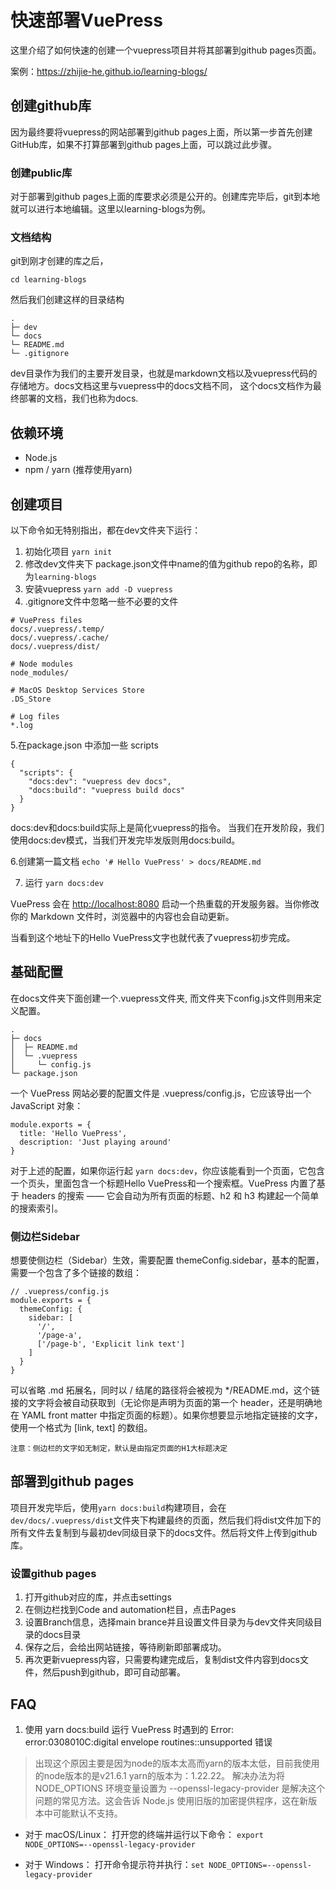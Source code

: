 # 快速部署VuePress
这里介绍了如何快速的创建一个vuepress项目并将其部署到github pages页面。

案例：<https://zhijie-he.github.io/learning-blogs/>

## 创建github库
因为最终要将vuepress的网站部署到github pages上面，所以第一步首先创建GitHub库，如果不打算部署到github pages上面，可以跳过此步骤。

### 创建public库
对于部署到github pages上面的库要求必须是公开的。创建库完毕后，git到本地就可以进行本地编辑。这里以learning-blogs为例。

### 文档结构
git到刚才创建的库之后，

```
cd learning-blogs
```

然后我们创建这样的目录结构
```
.
├─ dev
└─ docs
└─ README.md
└─ .gitignore
```

dev目录作为我们的主要开发目录，也就是markdown文档以及vuepress代码的存储地方。docs文档这里与vuepress中的docs文档不同， 这个docs文档作为最终部署的文档，我们也称为docs.

## 依赖环境

* Node.js
* npm / yarn (推荐使用yarn)

## 创建项目
以下命令如无特别指出，都在dev文件夹下运行：
1. 初始化项目 `yarn init`
2. 修改dev文件夹下 package.json文件中name的值为github repo的名称，即为`learning-blogs`
3. 安装vuepress `yarn add -D vuepress`
4. .gitignore文件中忽略一些不必要的文件

```
# VuePress files
docs/.vuepress/.temp/
docs/.vuepress/.cache/
docs/.vuepress/dist/

# Node modules
node_modules/

# MacOS Desktop Services Store
.DS_Store

# Log files
*.log
```

5.在package.json 中添加一些 scripts
```
{
  "scripts": {
    "docs:dev": "vuepress dev docs",
    "docs:build": "vuepress build docs"
  }
}
```
docs:dev和docs:build实际上是简化vuepress的指令。
当我们在开发阶段，我们使用docs:dev模式，当我们开发完毕发版则用docs:build。


6.创建第一篇文档
`echo '# Hello VuePress' > docs/README.md`


7. 运行
`yarn docs:dev`

VuePress 会在 <http://localhost:8080> 启动一个热重载的开发服务器。当你修改你的 Markdown 文件时，浏览器中的内容也会自动更新。

当看到这个地址下的Hello VuePress文字也就代表了vuepress初步完成。


## 基础配置
在docs文件夹下面创建一个.vuepress文件夹, 而文件夹下config.js文件则用来定义配置。
```
.
├─ docs
│  ├─ README.md
│  └─ .vuepress
│     └─ config.js
└─ package.json
```

一个 VuePress 网站必要的配置文件是 .vuepress/config.js，它应该导出一个 JavaScript 对象：
```
module.exports = {
  title: 'Hello VuePress',
  description: 'Just playing around'
}
```
对于上述的配置，如果你运行起 `yarn docs:dev`，你应该能看到一个页面，它包含一个页头，里面包含一个标题Hello VuePress和一个搜索框。VuePress 内置了基于 headers 的搜索 —— 它会自动为所有页面的标题、h2 和 h3 构建起一个简单的搜索索引。


### 侧边栏Sidebar
想要使侧边栏（Sidebar）生效，需要配置 themeConfig.sidebar，基本的配置，需要一个包含了多个链接的数组：

```
// .vuepress/config.js
module.exports = {
  themeConfig: {
    sidebar: [
      '/',
      '/page-a',
      ['/page-b', 'Explicit link text']
    ]
  }
}
```
可以省略 .md 拓展名，同时以 / 结尾的路径将会被视为 */README.md，这个链接的文字将会被自动获取到（无论你是声明为页面的第一个 header，还是明确地在 YAML front matter 中指定页面的标题）。如果你想要显示地指定链接的文字，使用一个格式为 [link, text] 的数组。

`注意：侧边栏的文字如无制定，默认是由指定页面的H1大标题决定`

## 部署到github pages
项目开发完毕后，使用`yarn docs:build`构建项目，会在`dev/docs/.vuepress/dist`文件夹下构建最终的页面，然后我们将dist文件加下的所有文件去复制到与最初dev同级目录下的docs文件。然后将文件上传到github库。

### 设置github pages
1. 打开github对应的库，并点击settings
2. 在侧边栏找到Code and automation栏目，点击Pages
3. 设置Branch信息，选择main brance并且设置文件目录为与dev文件夹同级目录的docs目录
4. 保存之后，会给出网站链接，等待刷新即部署成功。
5. 再次更新vuepress内容，只需要构建完成后，复制dist文件内容到docs文件，然后push到github，即可自动部署。

## FAQ
1. 使用 yarn docs:build 运行 VuePress 时遇到的 Error: error:0308010C:digital envelope routines::unsupported 错误

> 出现这个原因主要是因为node的版本太高而yarn的版本太低，目前我使用的node版本的是v21.6.1 yarn的版本为：1.22.22。 解决办法为将 NODE_OPTIONS 环境变量设置为 --openssl-legacy-provider 是解决这个问题的常见方法。这会告诉 Node.js 使用旧版的加密提供程序，这在新版本中可能默认不支持。


* 对于 macOS/Linux：
打开您的终端并运行以下命令： `export NODE_OPTIONS=--openssl-legacy-provider`

* 对于 Windows：
打开命令提示符并执行：`set NODE_OPTIONS=--openssl-legacy-provider`